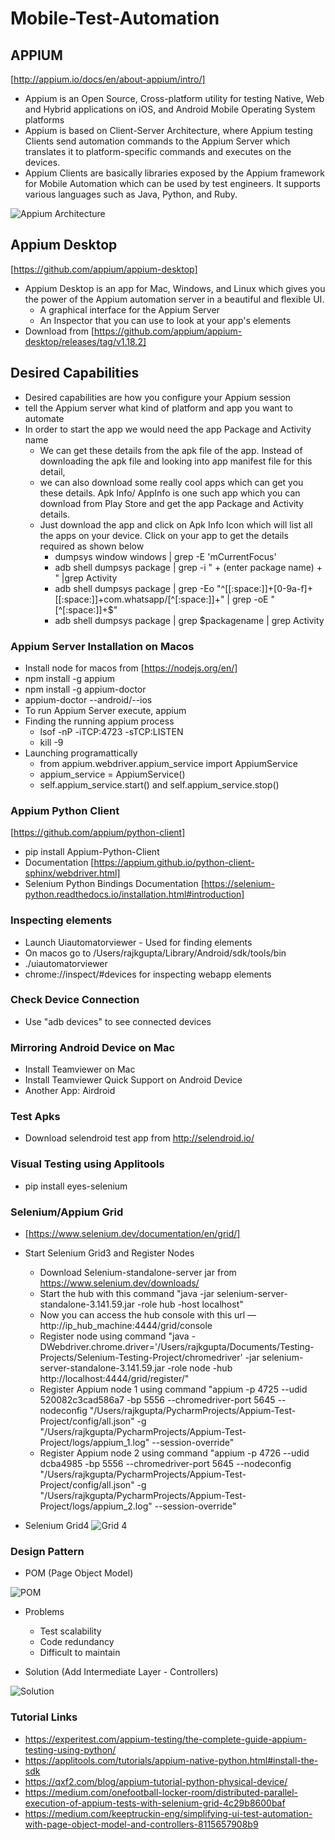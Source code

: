 # Mobile-Test-Automation

## APPIUM ##
[http://appium.io/docs/en/about-appium/intro/]
- Appium is an Open Source, Cross-platform utility for testing Native, Web and Hybrid applications on iOS, and Android Mobile Operating System platforms
- Appium is based on Client-Server Architecture, where Appium testing Clients send automation commands to the Appium Server which translates it to platform-specific commands and executes on the devices.
- Appium Clients are basically libraries exposed by the Appium framework for Mobile Automation which can be used by test engineers. It supports various languages such as Java, Python, and Ruby.


![Appium Architecture](https://miro.medium.com/max/1400/1*l0yBxGN1gX2P4fMtUyTW6A.png)

## Appium Desktop ##
[https://github.com/appium/appium-desktop]
- Appium Desktop is an app for Mac, Windows, and Linux which gives you the power of the Appium automation server in a beautiful and flexible UI.
  - A graphical interface for the Appium Server
  - An Inspector that you can use to look at your app's elements
- Download from [https://github.com/appium/appium-desktop/releases/tag/v1.18.2]
  
## Desired Capabilities ##
- Desired capabilities are how you configure your Appium session  
- tell the Appium server what kind of platform and app you want to automate
- In order to start the app we would need the app Package and Activity name
   - We can get these details from the apk file of the app. Instead of downloading the apk file and looking into app manifest file for this detail, 
   - we can also download some really cool apps which can get you these details. Apk Info/ AppInfo is one such app which you can download from Play Store and get the app Package and Activity details. 
   - Just download the app and click on Apk Info Icon which will list all the apps on your device. Click on your app to get the details required as shown below
	   - dumpsys window windows | grep -E 'mCurrentFocus'
	   - adb shell dumpsys package | grep -i " + (enter package name)  + " |grep Activity
	   - adb shell dumpsys package | grep -Eo "^[[:space:]]+[0-9a-f]+[[:space:]]+com.whatsapp/[^[:space:]]+" | grep -oE "[^[:space:]]+$"
	   - adb shell dumpsys package | grep $packagename | grep Activity

### Appium Server Installation on Macos ###
- Install node for macos from [https://nodejs.org/en/]
- npm install -g appium
- npm install -g appium-doctor
- appium-doctor --android/--ios
- To run Appium Server execute, appium
- Finding the running appium process
	- lsof -nP -iTCP:4723 -sTCP:LISTEN
	- kill -9 <pid>
- Launching programattically
  - from appium.webdriver.appium_service import AppiumService
  - appium_service = AppiumService()
  - self.appium_service.start() and self.appium_service.stop()


### Appium Python Client ###
[https://github.com/appium/python-client]
- pip install Appium-Python-Client
- Documentation [https://appium.github.io/python-client-sphinx/webdriver.html]
- Selenium Python Bindings Documentation [https://selenium-python.readthedocs.io/installation.html#introduction]

### Inspecting elements ###
- Launch Uiautomatorviewer - Used for finding elements
- On macos go to /Users/rajkgupta/Library/Android/sdk/tools/bin
- ./uiautomatorviewer
- chrome://inspect/#devices for inspecting webapp elements

### Check Device Connection ###
- Use "adb devices" to see connected devices

### Mirroring Android Device on Mac ###
- Install Teamviewer on Mac
- Install Teamviewer Quick Support on Android Device
- Another App: Airdroid

### Test Apks ###
- Download selendroid test app from http://selendroid.io/

### Visual Testing using Applitools ###
- pip install eyes-selenium

### Selenium/Appium Grid ###
- [https://www.selenium.dev/documentation/en/grid/]

- Start Selenium Grid3 and Register Nodes
	- Download Selenium-standalone-server jar from https://www.selenium.dev/downloads/
	- Start the hub with this command "java -jar selenium-server-standalone-3.141.59.jar -role hub -host localhost"
	- Now you can access the hub console with this url — http://ip_hub_machine:4444/grid/console
	- Register node using command "java -DWebdriver.chrome.driver='/Users/rajkgupta/Documents/Testing-Projects/Selenium-Testing-Project/chromedriver' -jar selenium-server-standalone-3.141.59.jar -role node -hub http://localhost:4444/grid/register/"
	- Register Appium node 1 using command "appium -p 4725 --udid 520082c3cad586a7 -bp 5556 --chromedriver-port 5645 --nodeconfig "/Users/rajkgupta/PycharmProjects/Appium-Test-Project/config/all.json" -g "/Users/rajkgupta/PycharmProjects/Appium-Test-Project/logs/appium_1.log" --session-override"
	- Register Appium node 2 using command "appium -p 4726 --udid dcba4985 -bp 5556 --chromedriver-port 5645 --nodeconfig "/Users/rajkgupta/PycharmProjects/Appium-Test-Project/config/all.json" -g "/Users/rajkgupta/PycharmProjects/Appium-Test-Project/logs/appium_2.log" --session-override"

- Selenium Grid4
![Grid 4](https://www.selenium.dev/documentation/images/grid_4.png)


### Design Pattern ###
- POM (Page Object Model)

![POM](https://miro.medium.com/max/1400/0*U-AyhQqLOsc78O7y)

- Problems
	- Test scalability
	- Code redundancy
	- Difficult to maintain

- Solution (Add Intermediate Layer - Controllers)

![Solution](https://miro.medium.com/max/1400/0*B_8ku5i52B1h15Si)




###  Tutorial Links ###
- https://experitest.com/appium-testing/the-complete-guide-appium-testing-using-python/
- https://applitools.com/tutorials/appium-native-python.html#install-the-sdk
- https://qxf2.com/blog/appium-tutorial-python-physical-device/
- https://medium.com/onefootball-locker-room/distributed-parallel-execution-of-appium-tests-with-selenium-grid-4c29b8600baf
- https://medium.com/keeptruckin-eng/simplifying-ui-test-automation-with-page-object-model-and-controllers-8115657908b9

